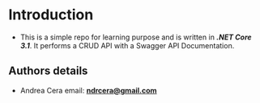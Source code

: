 # Introduction
- This is a simple repo for learning purpose and is written in ***.NET Core 3.1***. It performs a CRUD API with a Swagger API Documentation.

## Authors details

- Andrea Cera email: **ndrcera@gmail.com**
